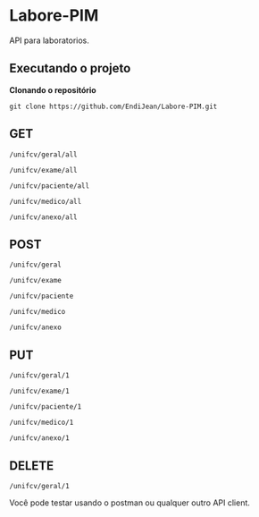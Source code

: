 # Labore-PIM

API para laboratorios.

## Executando o projeto
__Clonando o repositório__
```shell
git clone https://github.com/EndiJean/Labore-PIM.git
```

## GET
    
    /unifcv/geral/all
    
    /unifcv/exame/all
    
    /unifcv/paciente/all
    
    /unifcv/medico/all
    
    /unifcv/anexo/all
    
## POST

    /unifcv/geral
    
    /unifcv/exame
    
    /unifcv/paciente
    
    /unifcv/medico
    
    /unifcv/anexo

## PUT

    /unifcv/geral/1
    
    /unifcv/exame/1
    
    /unifcv/paciente/1
    
    /unifcv/medico/1
    
    /unifcv/anexo/1

## DELETE

    /unifcv/geral/1

Você pode testar usando o postman ou qualquer outro API client.
